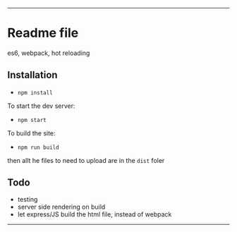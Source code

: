 -------------------

# Readme file
#### 
es6, webpack, hot reloading


## Installation

* `npm install`

To start the dev server: 

* `npm start`

To build the site: 

* `npm run build`

then allt he files to need to upload are in the `dist` foler


## Todo
* testing
* server side rendering on build
* let express/JS build the html file, instead of webpack

-------------------
